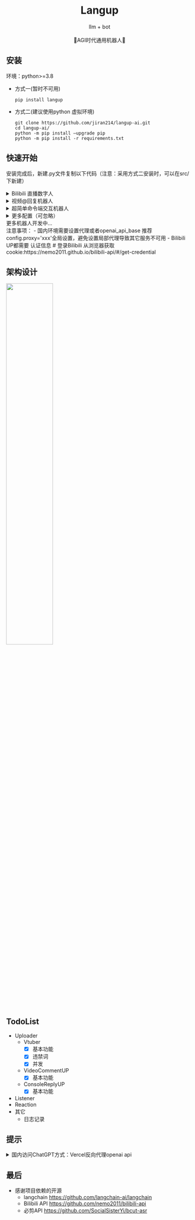 # <center> Langup
<p align='center'>
   llm + bot
<br>
<br>
    🚀AGI时代通用机器人🚀
</p>

## 安装
环境：python>=3.8

- 方式一(暂时不可用)
  ```shell
  pip install langup
  ```
- 方式二(建议使用python 虚拟环境)
  ```shell
  git clone https://github.com/jiran214/langup-ai.git
  cd langup-ai/
  python -m pip install –upgrade pip
  python -m pip install -r requirements.txt
  ```
  

## 快速开始
安装完成后，新建.py文件复制以下代码（注意：采用方式二安装时，可以在src/下新建）

<details>
    <summary>Bilibili 直播数字人</summary>
<br>

```python
from langup import Credential, config, VtuBer

# config.proxy = 'http://127.0.0.1:7890'
up = VtuBer(
    system='你是一个直播主播，你的人设是杠精，你会反驳对你说的任何话，语言幽默风趣，不要告诉观众你的人设和你身份',  # 人设
    room_id=30974597,  # Bilibili房间号
    credential = Credential(**{
        "sessdata": 'xxx',
        "bili_jct": 'xxx',
        "buvid3": "xxx"
    }),
    openai_api_key="""xxx""",  # 同上
    is_filter=True,  # 是否开启过滤
    extra_ban_words=None,  # 额外的违禁词
    concurrent_num=2  # 控制回复弹幕速度
)
up.loop()
```

```text
"""
完整参数：
bilibili直播数字人
:param room_id:  bilibili直播房间号
:param credential:  bilibili 账号认证
:param is_filter: 是否开启过滤
:param user_input: 是否开启终端输入
:param extra_ban_words: 额外的违禁词

:param listeners:  感知
:param concurrent_num:  并发数
:param system:   人设

:param openai_api_key:  openai秘钥
:param openai_proxy:   http代理
:param openai_api_base:  openai endpoint
:param temperature:  gpt温度
:param max_tokens:  gpt输出长度
:param chat_model_kwargs:  langchain chatModel额外配置参数
:param llm_chain_kwargs:  langchain chatChain额外配置参数

:param brain:  含有run方法的类
:param mq:  通信队列
"""
```

</details>

<details>
    <summary>视频@回复机器人</summary>
<br>

```python
from langup import config, Credential, VideoCommentUP

# config.proxy = 'http://127.0.0.1:7890'
up = VideoCommentUP(
    credential=Credential(**{
        "sessdata": "xxx",
        "bili_jct": "xxx",
        "buvid3": "xxx"
    }),  # 登录Bilibili 从浏览器获取cookie:https://nemo2011.github.io/bilibili-api/#/get-credential
    system="你是一个会评论视频B站用户，请根据视频内容做出总结、评论",
    signals=['评论一下'],
    openai_api_key='xxx',
    model_name='gpt-3.5-turbo'
)
up.loop()
```

```text
"""
视频下at信息回复机器人
:param credential: bilibili认证
:param model_name: openai MODEL
:param signals:  at暗号列表
:param limit_video_seconds: 过滤视频长度 
:param limit_token: 请求GPT token限制（可输入model name）
:param limit_length: 请求GPT 字符串长度限制
:param compress_mode: 请求GPT 压缩视频文案方式
    - random：随机跳跃筛选
    - left：从左到右

:param listeners:  感知
:param concurrent_num:  并发数
:param system:   人设

:param openai_api_key:  openai秘钥
:param openai_proxy:   http代理
:param openai_api_base:  openai endpoint
:param temperature:  gpt温度
:param max_tokens:  gpt输出长度
:param chat_model_kwargs:  langchain chatModel额外配置参数
:param llm_chain_kwargs:  langchain chatChain额外配置参数

:param brain:  含有run方法的类
:param mq:  通信队列
"""
```
</details>

<details>
    <summary>超简单命令端交互机器人</summary>
<br>

```python
from langup import config, ConsoleReplyUP
# config.proxy = 'http://127.0.0.1:7890'
ConsoleReplyUP(openai_api_key = """xxx""").loop()  # 一行搞定
```
</details>

<details>
    <summary>更多配置（可忽略）</summary>
<br>

```python
"""
langup/config.py
修改方式：
form langup import config
config.xxx = xxx
"""
import os
from typing import Union

credential: Union['Credential', None] = None
work_dir = './'

tts = {
    "voice": "zh-CN-XiaoyiNeural",
    "rate": "+0%",
    "volume": "+0%",
    "voice_path": 'voice/'
}

log = {
    "console": ["print"],  # print打印生成信息, file文件存储生成信息
    "file_path": "logs/"
}

convert = {
    "audio_path": "audio/"
}

root = os.path.dirname(__file__)
openai_api_key = None  # sk-...
openai_api_base = None  # https://{your_domain}/v1
proxy = None  # 代理
debug = True
```
</details>
更多机器人开发中...
<br>
注意事项：
- 国内环境需要设置代理或者openai_api_base 推荐config.proxy='xxx'全局设置，避免设置局部代理导致其它服务不可用
- Bilibili UP都需要 认证信息  # 登录Bilibili 从浏览器获取cookie:https://nemo2011.github.io/bilibili-api/#/get-credential

## 架构设计
<img align="center" width="50%" height="auto" src="https://cdn.nlark.com/yuque/0/2023/png/32547973/1697191309882-31b247a5-86d2-485c-8c2a-f62d185be1fd.png" >

## TodoList
- Uploader
  - Vtuber
    - [X] 基本功能
    - [X] 违禁词
    - [X] 并发
  - VideoCommentUP
    - [X] 基本功能
  - ConsoleReplyUP
    - [X] 基本功能
- Listener
- Reaction
- 其它
  - 日志记录

## 提示
<details>
    <summary>国内访问ChatGPT方式：Vercel反向代理openai api</summary>
    具体见 <a href="https://github.com/jiran214/proxy" target="_blank">https://github.com/jiran214/proxy</a>
    <br>
    <img src="https://cdn.nlark.com/yuque/0/2023/png/32547973/1697191309882-31b247a5-86d2-485c-8c2a-f62d185be1fd.png" alt="Vercel" data-canonical-src="https://vercel.com/button" style="max-width: 100%;">
<br>
</details>

## 最后
- 感谢项目依赖的开源
  - langchain https://github.com/langchain-ai/langchain
  - Bilibili API https://github.com/nemo2011/bilibili-api
  - 必剪API https://github.com/SocialSisterYi/bcut-asr